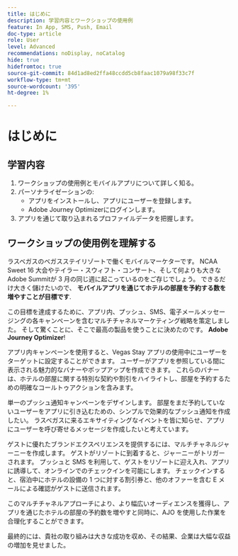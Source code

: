 ```yaml
---
title: はじめに
description: 学習内容とワークショップの使用例
feature: In App, SMS, Push, Email
doc-type: article
role: User
level: Advanced
recommendations: noDisplay, noCatalog
hide: true
hidefromtoc: true
source-git-commit: 84d1ad8ed2ffa48ccdd5cb8faac1079a98f33c7f
workflow-type: tm+mt
source-wordcount: '395'
ht-degree: 1%

---
```



# はじめに

## 学習内容

1. ワークショップの使用例とモバイルアプリについて詳しく知る。
2. パーソナライゼーションの:
   * アプリをインストールし、アプリにユーザーを登録します。
   * Adobe Journey Optimizerにログインします。
3. アプリを通じて取り込まれるプロファイルデータを把握します。

## ワークショップの使用例を理解する

ラスベガスのベガスステイリゾートで働くモバイルマーケターです。 NCAA Sweet 16 大会やテイラー・スウィフト・コンサート、そして何よりも大きなAdobe Summitが 3 月の同じ週に起こっているのをご存じでしょう。 できるだけ大きく儲けたいので、 **モバイルアプリを通じてホテルの部屋を予約する数を増やすことが目標です**.

この目標を達成するために、アプリ内、プッシュ、SMS、電子メールメッセージングの各キャンペーンを含むマルチチャネルマーケティング戦略を策定しました。  そして驚くことに、そこで最高の製品を使うことに決めたのです。 **Adobe Journey Optimizer**!

アプリ内キャンペーンを使用すると、Vegas Stay アプリの使用中にユーザーをターゲットに設定することができます。 ユーザーがアプリを参照している間に表示される魅力的なバナーやポップアップを作成できます。 これらのバナーは、ホテルの部屋に関する特別な契約や割引をハイライトし、部屋を予約するための明確なコールトゥアクションを含みます。

単一のプッシュ通知キャンペーンをデザインします。 部屋をまだ予約していないユーザーをアプリに引き込むための、シンプルで効果的なプッシュ通知を作成したい。 ラスベガスに来るエキサイティングなイベントを皆に知らせ、アプリにユーザーを呼び寄せるメッセージを作成したいと考えています。

ゲストに優れたブランドエクスペリエンスを提供するには、マルチチャネルジャーニーを作成します。 ゲストがリゾートに到着すると、ジャーニーがトリガーされます。 プッシュと SMS を利用して、ゲストをリゾートに迎え入れ、アプリに誘導して、オンラインでのチェックインを可能にします。 チェックインすると、宿泊中にホテルの設備の 1 つに対する割引券と、他のオファーを含む E メールによる確認がゲストに送信されます。

このマルチチャネルアプローチにより、より幅広いオーディエンスを獲得し、アプリを通じたホテルの部屋の予約数を増やすと同時に、AJO を使用した作業を合理化することができます。

最終的には、貴社の取り組みは大きな成功を収め、その結果、企業は大幅な収益の増加を見せました。

